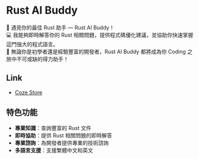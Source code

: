 # Rust AI Buddy

🤖 遇見你的最佳 Rust 助手 — Rust AI Buddy！  
💻 我能夠即時解答你的 Rust 相關問題，提供程式碼優化建議，並協助你快速掌握這門強大的程式語言。  
🚀 無論你是初學者還是經驗豐富的開發者，Rust AI Buddy 都將成為你 Coding 之旅中不可或缺的得力助手！

## Link

- [Coze Store](https://www.coze.com/s/Zs8DbwbnY/)

## 特色功能

- **專業知識**：查詢豐富的 Rust 文件
- **即時協助**：提供 Rust 相關問題的即時解答
- **專業諮詢**：為開發者提供專業的技術諮詢
- **多語言支援**：支援繁體中文和英文
